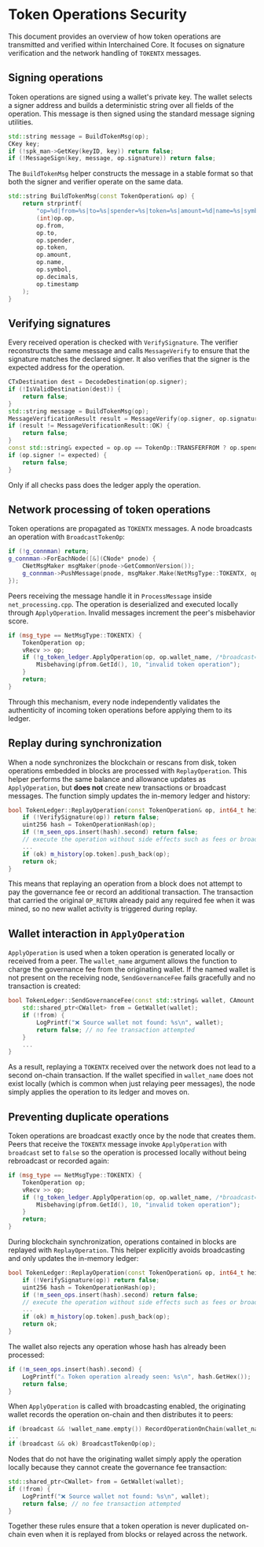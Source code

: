 # Token Operations Security

This document provides an overview of how token operations are transmitted and verified within Interchained Core. It focuses on signature verification and the network handling of `TOKENTX` messages.

## Signing operations

Token operations are signed using a wallet's private key. The wallet selects a signer address and builds a deterministic string over all fields of the operation. This message is then signed using the standard message signing utilities.

```cpp
std::string message = BuildTokenMsg(op);
CKey key;
if (!spk_man->GetKey(keyID, key)) return false;
if (!MessageSign(key, message, op.signature)) return false;
```

The `BuildTokenMsg` helper constructs the message in a stable format so that both the signer and verifier operate on the same data.

```cpp
std::string BuildTokenMsg(const TokenOperation& op) {
    return strprintf(
        "op=%d|from=%s|to=%s|spender=%s|token=%s|amount=%d|name=%s|symbol=%s|decimals=%d|timestamp=%d",
        (int)op.op,
        op.from,
        op.to,
        op.spender,
        op.token,
        op.amount,
        op.name,
        op.symbol,
        op.decimals,
        op.timestamp
    );
}
```

## Verifying signatures

Every received operation is checked with `VerifySignature`. The verifier reconstructs the same message and calls `MessageVerify` to ensure that the signature matches the declared signer. It also verifies that the signer is the expected address for the operation.

```cpp
CTxDestination dest = DecodeDestination(op.signer);
if (!IsValidDestination(dest)) {
    return false;
}
std::string message = BuildTokenMsg(op);
MessageVerificationResult result = MessageVerify(op.signer, op.signature, message);
if (result != MessageVerificationResult::OK) {
    return false;
}
const std::string& expected = op.op == TokenOp::TRANSFERFROM ? op.spender : op.from;
if (op.signer != expected) {
    return false;
}
```

Only if all checks pass does the ledger apply the operation.

## Network processing of token operations

Token operations are propagated as `TOKENTX` messages. A node broadcasts an operation with `BroadcastTokenOp`:

```cpp
if (!g_connman) return;
g_connman->ForEachNode([&](CNode* pnode) {
    CNetMsgMaker msgMaker(pnode->GetCommonVersion());
    g_connman->PushMessage(pnode, msgMaker.Make(NetMsgType::TOKENTX, op));
});
```

Peers receiving the message handle it in `ProcessMessage` inside `net_processing.cpp`. The operation is deserialized and executed locally through `ApplyOperation`. Invalid messages increment the peer's misbehavior score.

```cpp
if (msg_type == NetMsgType::TOKENTX) {
    TokenOperation op;
    vRecv >> op;
    if (!g_token_ledger.ApplyOperation(op, op.wallet_name, /*broadcast=*/false)) {
        Misbehaving(pfrom.GetId(), 10, "invalid token operation");
    }
    return;
}
```

Through this mechanism, every node independently validates the authenticity of incoming token operations before applying them to its ledger.

## Replay during synchronization

When a node synchronizes the blockchain or rescans from disk, token operations
embedded in blocks are processed with `ReplayOperation`. This helper performs
the same balance and allowance updates as `ApplyOperation`, but **does not**
create new transactions or broadcast messages. The function simply updates the
in-memory ledger and history:

```cpp
bool TokenLedger::ReplayOperation(const TokenOperation& op, int64_t height) {
    if (!VerifySignature(op)) return false;
    uint256 hash = TokenOperationHash(op);
    if (!m_seen_ops.insert(hash).second) return false;
    // execute the operation without side effects such as fees or broadcast
    ...
    if (ok) m_history[op.token].push_back(op);
    return ok;
}
```

This means that replaying an operation from a block does not attempt to pay the
governance fee or record an additional transaction. The transaction that carried
the original `OP_RETURN` already paid any required fee when it was mined, so no
new wallet activity is triggered during replay.

## Wallet interaction in `ApplyOperation`

`ApplyOperation` is used when a token operation is generated locally or received
from a peer. The `wallet_name` argument allows the function to charge the
governance fee from the originating wallet. If the named wallet is not present
on the receiving node, `SendGovernanceFee` fails gracefully and no transaction is
created:

```cpp
bool TokenLedger::SendGovernanceFee(const std::string& wallet, CAmount fee) {
    std::shared_ptr<CWallet> from = GetWallet(wallet);
    if (!from) {
        LogPrintf("❌ Source wallet not found: %s\n", wallet);
        return false; // no fee transaction attempted
    }
    ...
}
```

As a result, replaying a `TOKENTX` received over the network does not lead to a
second on-chain transaction. If the wallet specified in `wallet_name` does not
exist locally (which is common when just relaying peer messages), the node simply
applies the operation to its ledger and moves on.

## Preventing duplicate operations

Token operations are broadcast exactly once by the node that creates them.
Peers that receive the `TOKENTX` message invoke `ApplyOperation` with
`broadcast` set to `false` so the operation is processed locally without being
rebroadcast or recorded again:

```cpp
if (msg_type == NetMsgType::TOKENTX) {
    TokenOperation op;
    vRecv >> op;
    if (!g_token_ledger.ApplyOperation(op, op.wallet_name, /*broadcast=*/false)) {
        Misbehaving(pfrom.GetId(), 10, "invalid token operation");
    }
    return;
}
```

During blockchain synchronization, operations contained in blocks are replayed
with `ReplayOperation`. This helper explicitly avoids broadcasting and only
updates the in-memory ledger:

```cpp
bool TokenLedger::ReplayOperation(const TokenOperation& op, int64_t height) {
    if (!VerifySignature(op)) return false;
    uint256 hash = TokenOperationHash(op);
    if (!m_seen_ops.insert(hash).second) return false;
    // execute the operation without side effects such as fees or broadcast
    ...
    if (ok) m_history[op.token].push_back(op);
    return ok;
}
```

The wallet also rejects any operation whose hash has already been processed:

```cpp
if (!m_seen_ops.insert(hash).second) {
    LogPrintf("⚠️ Token operation already seen: %s\n", hash.GetHex());
    return false;
}
```

When `ApplyOperation` is called with broadcasting enabled, the originating
wallet records the operation on-chain and then distributes it to peers:

```cpp
if (broadcast && !wallet_name.empty()) RecordOperationOnChain(wallet_name, op);
...
if (broadcast && ok) BroadcastTokenOp(op);
```

Nodes that do not have the originating wallet simply apply the operation locally
because they cannot create the governance fee transaction:

```cpp
std::shared_ptr<CWallet> from = GetWallet(wallet);
if (!from) {
    LogPrintf("❌ Source wallet not found: %s\n", wallet);
    return false; // no fee transaction attempted
}
```

Together these rules ensure that a token operation is never duplicated on-chain
even when it is replayed from blocks or relayed across the network.
